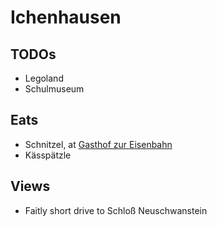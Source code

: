 # Ichenhausen

## TODOs
- Legoland
- Schulmuseum

## Eats
- Schnitzel, at [Gasthof zur Eisenbahn](http://www.zur-eisenbahn-ichenhausen.de/)
- Kässpätzle


## Views
- Faitly short drive to Schloß Neuschwanstein
